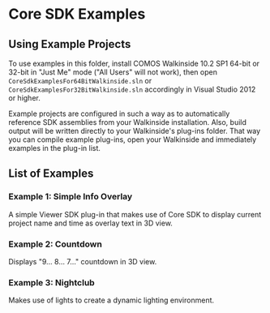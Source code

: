 Core SDK Examples
=================

## Using Example Projects

To use examples in this folder, install COMOS Walkinside 10.2 SP1 64-bit
or 32-bit in "Just Me" mode ("All Users" will not work), then open 
`CoreSdkExamplesFor64BitWalkinside.sln` or `CoreSdkExamplesFor32BitWalkinside.sln` 
accordingly in Visual Studio 2012 or higher.

Example projects are configured in such a way as to automatically reference
SDK assemblies from your Walkinside installation. Also, build output will be
written directly to your Walkinside's plug-ins folder. That way you can
compile example plug-ins, open your Walkinside and immediately examples in the
plug-in list.


## List of Examples

### Example 1: Simple Info Overlay

A simple Viewer SDK plug-in that makes use of Core SDK to display current
project name and time as overlay text in 3D view.

### Example 2: Countdown

Displays "9... 8... 7..." countdown in 3D view.

### Example 3: Nightclub

Makes use of lights to create a dynamic lighting environment.

